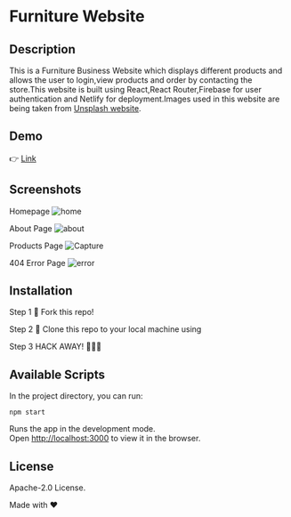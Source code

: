 # Furniture Website

## Description

This is a Furniture Business Website which displays different products and allows the user to login,view products and order by contacting the store.This website is built using React,React Router,Firebase for user authentication and Netlify for deployment.Images used in this website are being taken from [Unsplash website](https://unsplash.com).

## Demo

👉 [Link](https://dazzling-albattani-296dee.netlify.app/)

## Screenshots

Homepage
![home](https://user-images.githubusercontent.com/4997491/116609982-a3799a00-a952-11eb-9001-6c24418debba.JPG)

About Page
![about](https://user-images.githubusercontent.com/4997491/116610126-c99f3a00-a952-11eb-8391-ab26fc978526.JPG)

Products Page
![Capture](https://user-images.githubusercontent.com/4997491/116618418-aaa5a580-a95c-11eb-9682-144b4f2427fe.JPG)

404 Error Page
![error](https://user-images.githubusercontent.com/4997491/116610617-200c7880-a953-11eb-8c5a-f4f5ab044f9a.JPG)

## Installation

Step 1
🍴 Fork this repo!

Step 2
👯 Clone this repo to your local machine using

Step 3
HACK AWAY! 🔨🔨🔨

## Available Scripts

In the project directory, you can run:

`npm start`

Runs the app in the development mode.<br />
Open [http://localhost:3000](http://localhost:3000) to view it in the browser.

## License

Apache-2.0 License.

Made with ❤
